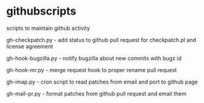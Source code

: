 # githubscripts
scripts to maintain github activity

gh-checkpatch.py - add status to github pull request for checkpatch.pl and license agreement

gh-hook-bugzilla.py - notify bugzilla about new commits with bugz id

gh-hook-mr.py - merge request hook to proper rename pull request

gh-imap.py - cron script to read patches from email and port to github page

gh-mail-pr.py - format patches from github pull request and email them
